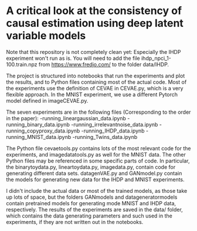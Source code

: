 # A critical look at the consistency of causal estimation using deep latent variable models 

Note that this repository is not completely clean yet: Especially the IHDP experiment won't run as is. You will need to add the file ihdp_npci_1-100.train.npz from  https://www.fredjo.com/ to the folder data/IHDP. 

The project is structured into notebooks that run the experiments and plot the results, and to Python files containing
most of the actual code. Most of the experiments use the definition of CEVAE in CEVAE.py, which is a very flexible
approach. In the MNIST experiment, we use a different Pytorch model defined in imageCEVAE.py. 

The seven experiments are in the following files (Corresponding to the order in the paper):
-running_lineargaussian_data.ipynb
-running_binary_data.ipynb
-running_irrelevantnoise_data.ipynb
-running_copyproxy_data.ipynb
-running_IHDP_data.ipynb
-running_MNIST_data.ipynb
-running_Twins_data.ipynb

The Python file cevaetools.py contains lots of the most relevant code for the experiments, and imagedatatools.py
as well for the MNIST data. The other Python files may be referenced in some specific parts of code. In particular,
the binarytoydata.py, lineartoydata.py, imagedata.py, contain code for generating different data sets. datagenVAE.py
and GANmodel.py contain the models for generating new data for the IHDP and MNIST experiments. 

I didn't include the actual data or most of the trained models, as those take up lots of space, but the folders
GANmodels and datageneratormodels contain pretrained models for generating mode MNIST and IHDP data, respectively.
The results of the experiments are saved in the data/ folder, which contains the data generating parameters and 
such used in the experiments, if they are not written out in the notebooks. 
